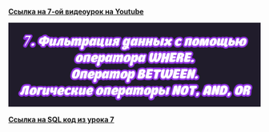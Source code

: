 [**Ссылка на 7-ой видеоурок на Youtube**](https://youtu.be/BNnS1ouWlHc)

![img](https://github.com/AnatoliiBalakiriev/sql_video_course_for_beginners/blob/main/SQL-101%20Modules/Module%201/Lesson%207/images/lesson%207.png)

[**Ссылка на SQL код из урока 7**](https://raw.githubusercontent.com/AnatoliiBalakiriev/sql_video_course_for_beginners/main/SQL-101%20Modules/Module%201/Lesson%207/SQL%20%D1%84%D0%B0%D0%B9%D0%BB%D1%8B/SQL%20%D0%BA%D0%BE%D0%B4%20%D0%B8%D0%B7%20%D1%83%D1%80%D0%BE%D0%BA%D0%B0%207.sql)
